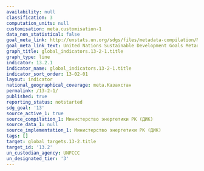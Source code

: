 ```yaml
---
availability: null
classification: 3
computation_units: null
customisation: meta.customisation-1
data_non_statistical: false
goal_meta_link: http://unstats.un.org/sdgs/files/metadata-compilation/Metadata-Goal-13.pdf
goal_meta_link_text: United Nations Sustainable Development Goals Metadata (pdf 759kB)
graph_title: global_indicators.13-2-1.title
graph_type: line
indicator: 13.2.1
indicator_name: global_indicators.13-2-1.title
indicator_sort_order: 13-02-01
layout: indicator
national_geographical_coverage: meta.Казахстан
permalink: /13-2-1/
published: true
reporting_status: notstarted
sdg_goal: '13'
source_active_1: true
source_compilation_1: Министерство энергетики РК (ДИК)
source_data_1: null
source_implementation_1: Министерство энергетики РК (ДИК)
tags: []
target: global_targets.13-2.title
target_id: '13.2'
un_custodian_agency: UNFCCC
un_designated_tier: '3'
---
```

